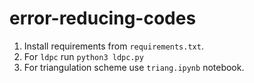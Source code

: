 # error-reducing-codes

1. Install requirements from `requirements.txt`.
2. For `ldpc` run `python3 ldpc.py`
3. For triangulation scheme use `triang.ipynb` notebook.
